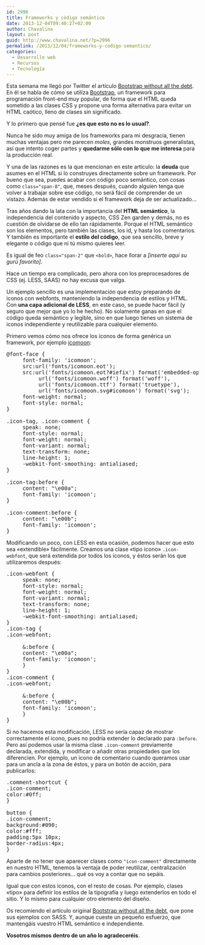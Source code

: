 ```yaml
---
id: 2996
title: Frameworks y código semántico
date: 2013-12-04T09:40:27+02:00
author: Chavalina
layout: post
guid: http://www.chavalina.net/?p=2996
permalink: /2013/12/04/frameworks-y-codigo-semantico/
categories:
  - Desarrollo web
  - Recursos
  - Tecnología
---
```

Esta semana me llegó por Twitter el artículo [Bootstrap without all the debt](https://coderwall.com/p/wixovg). En él se habla de cómo se utiliza [Bootstrap](http://getbootstrap.com/), un framework para programación front-end muy popular, de forma que el HTML queda sometido a las clases CSS y propone una forma alternativa para evitar un HTML caótico, lleno de clases sin significado.

Y lo primero que pensé fue **¿es que esto no es lo usual?**.

Nunca he sido muy amiga de los frameworks para mi desgracia, tienen muchas ventajas pero me parecen _moles_, grandes monstruos generalistas, así que intento coger partes y **quedarme sólo con lo que me interesa** para la producción real.

Y una de las razones es la que mencionan en este artículo: la **deuda** que asumes en el HTML si lo construyes directamente sobre un framework. Por bueno que sea, puedes acabar con código poco semántico, con cosas como `class="span-8"`, que, meses después, cuando alguien tenga que volver a trabajar sobre ese código, no será fácil de comprender de un vistazo. Además de estar vendido si el framework deja de ser actualizado&#8230;

Tras años dando la lata con la importancia del **HTML semántico**, la independencia del contenido y aspecto, CSS Zen garden y demás, no es cuestión de olvidarse de ello tan rápidamente. Porque el HTML semántico son los elementos, pero también las clases, los id, y hasta los comentarios. Y también es importante el **estilo del código**, que sea sencillo, breve y elegante o código que ni tú mismo quieres leer.

Es igual de feo `class="span-2"` que `<bold>`, hace llorar a _[inserte aquí su gurú favorito]_.

Hace un tiempo era complicado, pero ahora con los preprocesadores de CSS (ej. LESS, SAAS) no hay excusa que valga.

Un ejemplo sencillo es una implementación que estoy preparando de iconos con webfonts, manteniendo la independencia de estilos y HTML. Con **una capa adicional de LESS**, en este caso, se puede hacer fácil (y seguro que mejor que yo lo he hecho). No solamente ganas en que el código queda semántico y legible, sino en que luego tienes un sistema de iconos independiente y reutilizable para cualquier elemento.

Primero vemos cómo nos ofrece los iconos de forma genérica un framework, por ejemplo [icomoon](http://icomoon.io/):

<pre class="prettyprint lang-css">@font-face {
     font-family: 'icomoon';
     src:url('fonts/icomoon.eot');
     src:url('fonts/icomoon.eot?#iefix') format('embedded-opentype'),
          url('fonts/icomoon.woff') format('woff'),
          url('fonts/icomoon.ttf') format('truetype'),
          url('fonts/icomoon.svg#icomoon') format('svg');
     font-weight: normal;
     font-style: normal;
}

.icon-tag, .icon-comment {
     speak: none;
     font-style: normal;
     font-weight: normal;
     font-variant: normal;
     text-transform: none;
     line-height: 1;
     -webkit-font-smoothing: antialiased;
}

.icon-tag:before {
     content: "\e00a";
     font-family: 'icomoon';
}

.icon-comment:before {
     content: "\e00b";
     font-family: 'icomoon';
}</pre>

Modificando un poco, con LESS en esta ocasión, podemos hacer que esto sea «extendible» fácilmente. Creamos una clase «tipo icono» `.icon-webfont`, que será extendida por todos los iconos, y éstos serán los que utilizaremos después:

<pre class="prettyprint lang-css">.icon-webfont {
     speak: none;
     font-style: normal;
     font-weight: normal;
     font-variant: normal;
     text-transform: none;
     line-height: 1;
     -webkit-font-smoothing: antialiased;
}
.icon-tag {
.icon-webfont;

     &:before {
     content: "\e00a";
     font-family: 'icomoon';
     }
}
.icon-comment {
.icon-webfont;

     &:before {
     content: "\e00b";
     font-family: 'icomoon';
     }
}
</pre>

Si no hacemos esta modificación, LESS no sería capaz de mostrar correctamente el icono, pues no podría extender lo declarado para `:before`. Pero así podemos usar la misma clase `.icon-comment` previamente declarada, extendida, y modificar o añadir otras propiedades que los diferencien. Por ejemplo, un icono de comentario cuando queramos usar para un ancla a la zona de éstos, y para un botón de acción, para publicarlos:

<pre class="prettyprint lang-css">.comment-shortcut {
.icon-comment;
color:#0ff;
}

button {
.icon-comment;
background:#090;
color:#fff;
padding:5px 10px;
border-radius:4px;
}
</pre>

Aparte de no tener que aparecer clases como `"icon-comment"` directamente en nuestro HTML, tenemos la ventaja de poder reutilizar, centralización para cambios posteriores&#8230; qué os voy a contar que no sepáis.

Igual que con estos iconos, con el resto de cosas. Por ejemplo, clases «tipo» para definir los estilos de la tipografía y luego extenderlos en todo el sitio. Y lo mismo para cualquier otro elemento del diseño.

Os recomiendo el artículo original [Bootstrap without all the debt](https://coderwall.com/p/wixovg), que pone sus ejemplos con SASS. Y, aunque cueste un pequeño esfuerzo, que mantengáis vuestro HTML semántico e independiente.

**Vosotros mismos dentro de un año lo agradeceréis**.